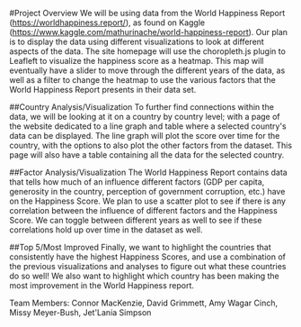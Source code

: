 #Project Overview
We will be using data from the World Happiness Report (https://worldhappiness.report/), as found on Kaggle (https://www.kaggle.com/mathurinache/world-happiness-report).
Our plan is to display the data using different visualizations to look at different aspects of the data. The site homepage will use the choropleth.js plugin to Leafleft to visualize the happiness score as a heatmap. This map will eventually have a slider to move through the different years of the data, as well as a filter to change the heatmap to use the various factors that the World Happiness Report presents in their data set.

##Country Analysis/Visualization
To further find connections within the data, we will be looking at it on a country by country level; with a page of the website dedicated to a line graph and table where a selected country's data can be displayed. The line graph will plot the score over time for the country, with the options to also plot the other factors from the dataset. This page will also have a table containing all the data for the selected country.

##Factor Analysis/Visualization
The World Happiness Report contains data that tells how much of an influence different factors (GDP per capita, generosity in the country, perception of government corruption, etc.) have on the Happiness Score. We plan to use a scatter plot to see if there is any correlation between the influence of different factors and the Happiness Score. We can toggle between different years as well to see if these correlations hold up over time in the dataset as well.

##Top 5/Most Improved
Finally, we want to highlight the countries that consistently have the highest Happiness Scores, and use a combination of the previous visualizations and analyses to figure out what these countries do so well! We also want to highlight which country has been making the most improvement in the World Happiness report.


Team Members: Connor MacKenzie, David Grimmett, Amy Wagar Cinch, Missy Meyer-Bush, Jet'Lania Simpson
